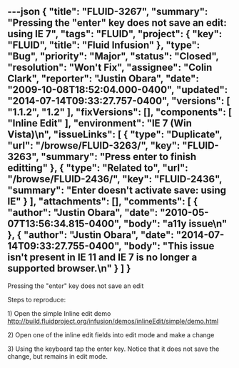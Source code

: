 ---json
{
  "title": "FLUID-3267",
  "summary": "Pressing the \"enter\" key does not save an edit: using IE 7",
  "tags": "FLUID",
  "project": {
    "key": "FLUID",
    "title": "Fluid Infusion"
  },
  "type": "Bug",
  "priority": "Major",
  "status": "Closed",
  "resolution": "Won't Fix",
  "assignee": "Colin Clark",
  "reporter": "Justin Obara",
  "date": "2009-10-08T18:52:04.000-0400",
  "updated": "2014-07-14T09:33:27.757-0400",
  "versions": [
    "1.1.2",
    "1.2"
  ],
  "fixVersions": [],
  "components": [
    "Inline Edit"
  ],
  "environment": "IE 7 (Win Vista)\n",
  "issueLinks": [
    {
      "type": "Duplicate",
      "url": "/browse/FLUID-3263/",
      "key": "FLUID-3263",
      "summary": "Press enter to finish editting"
    },
    {
      "type": "Related to",
      "url": "/browse/FLUID-2436/",
      "key": "FLUID-2436",
      "summary": "Enter doesn't activate save: using IE"
    }
  ],
  "attachments": [],
  "comments": [
    {
      "author": "Justin Obara",
      "date": "2010-05-07T13:56:34.815-0400",
      "body": "a11y issue\n"
    },
    {
      "author": "Justin Obara",
      "date": "2014-07-14T09:33:27.755-0400",
      "body": "This issue isn't present in IE 11 and IE 7 is no longer a supported browser.\n"
    }
  ]
}
---
Pressing the "enter" key does not save an edit

Steps to reproduce:

1\) Open the simple Inline edit demo\
<http://build.fluidproject.org/infusion/demos/inlineEdit/simple/demo.html>

2\) Open one of the inline edit fields into edit mode and make a change

3\) Using the keyboard tap the enter key. Notice that it does not save the change, but remains in edit mode.

        